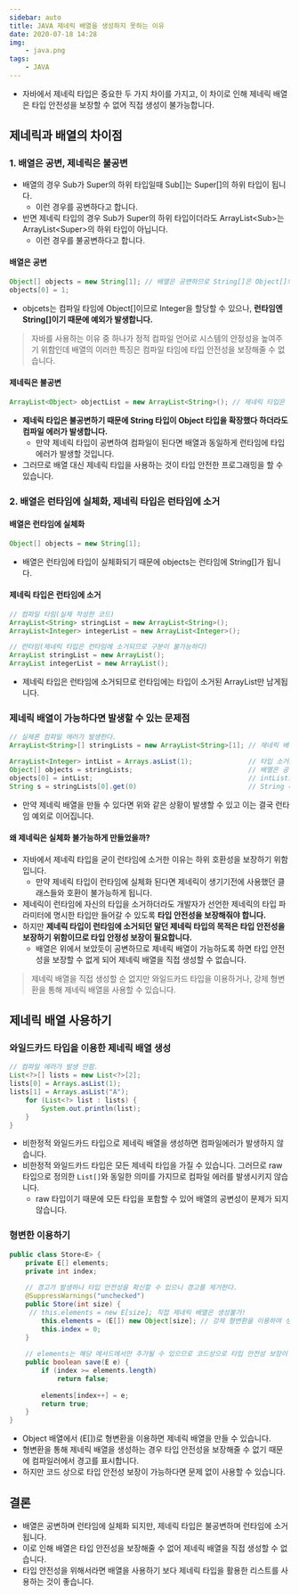 ```yaml
---
sidebar: auto
title: JAVA 제네릭 배열을 생성하지 못하는 이유
date: 2020-07-18 14:28
img: 
    - java.png
tags: 
    - JAVA
---
```


- 자바에서 제네릭 타입은 중요한 두 가지 차이를 가지고, 이 차이로 인해 제네릭 배열은 타입 안전성을 보장할 수 없어 직접 생성이 불가능합니다. 

## 제네릭과 배열의 차이점
### 1. 배열은 공변, 제네릭은 불공변
- 배열의 경우 Sub가 Super의 하위 타입일때 Sub[]는 Super[]의 하위 타입이 됩니다.
    - 이런 경우를 공변하다고 합니다.
- 반면 제네릭 타입의 경우 Sub가 Super의 하위 타입이더라도 ArrayList\<Sub>는 ArrayList\<Super>의 하위 타입이 아닙니다.
    - 이런 경우를 불공변하다고 합니다.
 
#### 배열은 공변
```java
Object[] objects = new String[1]; // 배열은 공변하므로 String[]은 Object[]의 하위 타입이므로 컴파일 가능
objects[0] = 1;
```
- objcets는 컴파일 타임에 Object[]이므로 Integer을 할당할 수 있으나, **런타임엔 String[]이기 때문에 예외가 발생합니다.**

> 자바를 사용하는 이유 중 하나가 정적 컴파일 언어로 시스템의 안정성을 높여주기 위함인데 배열의 이러한 특징은 컴파일 타임에 타입 안전성을 보장해줄 수 없습니다.

#### 제네릭은 불공변
```java
ArrayList<Object> objectList = new ArrayList<String>(); // 제네릭 타입은 불공변하므로 컴파일 불가능
```
- **제네릭 타입은 불공변하기 때문에 String 타입이 Object 타입을 확장했다 하더라도 컴파일 에러가 발생합니다.**
    - 만약 제네릭 타입이 공변하여 컴파일이 된다면 배열과 동일하게 런타임에 타입 에러가 발생할 것입니다.
- 그러므로 배열 대신 제네릭 타입을 사용하는 것이 타입 안전한 프로그래밍을 할 수 있습니다.

### 2. 배열은 런타임에 실체화, 제네릭 타입은 런타임에 소거

#### 배열은 런타임에 실체화
```java
Object[] objects = new String[1];
```
- 배열은 런타임에 타입이 실체화되기 때문에 objects는 런타임에 String[]가 됩니다. 

#### 제네릭 타입은 런타임에 소거
```java
// 컴파일 타임(실제 작성한 코드)
ArrayList<String> stringList = new ArrayList<String>();
ArrayList<Integer> integerList = new ArrayList<Integer>();

// 런타임(제네릭 타입은 런타임에 소거되므로 구분이 불가능하다)
ArrayList stringList = new ArrayList();
ArrayList integerList = new ArrayList();
```
- 제네릭 타입은 런타임에 소거되므로 런타임에는 타입이 소거된 ArrayList만 남게됩니다.

### 제네릭 배열이 가능하다면 발생할 수 있는 문제점
```java
// 실제론 컴파일 에러가 발생한다.
ArrayList<String>[] stringLists = new ArrayList<String>[1]; // 제네릭 배열을 생성. 런타임시에는 제네릭 타입은 소거되므로 ArrayList[]가 된다.

ArrayList<Integer> intList = Arrays.asList(1);              // 타입 소거로 인해 런타임시 ArrayList가 된다.
Object[] objects = stringLists;                             // 배열은 공변성을 가지므로 Object[]는 ArrayList[]가 될 수 있다.
objects[0] = intList;                                       // intList또한 ArrayList이므로 배열의 요소가 될 수 있다. 
String s = stringLists[0].get(0)                            // String 타입을 가져야 하지만 Integer이므로 예외 발생  
```
- 만약 제네릭 배열을 만들 수 있다면 위와 같은 상황이 발생할 수 있고 이는 결국 런타임 예외로 이어집니다.

#### 왜 제네릭은 실체화 불가능하게 만들었을까?
- 자바에서 제네릭 타입을 굳이 런타임에 소거한 이유는 하위 호환성을 보장하기 위함입니다. 
    - 만약 제네릭 타입이 런타임에 실체화 된다면 제네릭이 생기기전에 사용했던 클래스들와 호환이 불가능하게 됩니다.
- 제네릭이 런타임에 자신의 타입을 소거하더라도 개발자가 선언한 제네릭의 타입 파라미터에 명시한 타입만 들어갈 수 있도록 **타입 안전성을 보장해줘야 합니다.**
- 하지만 **제네릭 타입이 런타임에 소거되던 말던 제네릭 타입의 목적은 타입 안전성을 보장하기 위함이므로 타입 안정성 보장이 필요합니다.** 
    - 배열은 위에서 보았듯이 공변하므로 제네릭 배열이 가능하도록 하면 타입 안전성을 보장할 수 없게 되어 제네릭 배열을 직접 생성할 수 없습니다.

> 제네릭 배열을 직접 생성할 순 없지만 와일드카드 타입을 이용하거나, 강제 형변환을 통해 제네릭 배열을 사용할 수 있습니다.
  
## 제네릭 배열 사용하기
### 와일드카드 타입을 이용한 제네릭 배열 생성 
```java
// 컴파일 에러가 발생 안함.
List<?>[] lists = new List<?>[2];
lists[0] = Arrays.asList(1);
lists[1] = Arrays.asList("A");
    for (List<?> list : lists) {
        System.out.println(list);
    }
}
```
- 비한정적 와일드카드 타입으로 제네릭 배열을 생성하면 컴파일에러가 발생하지 않습니다.
- 비한정적 와일드카드 타입은 모든 제네릭 타입을 가질 수 있습니다. 그러므로 raw 타입으로 정의한 `List[]`와 동일한 의미를 가지므로 컴파일 에러를 발생시키지 않습니다.
    - raw 타입이기 때문에 모든 타입을 포함할 수 있어 배열의 공변성이 문제가 되지 않습니다.

### 형변한 이용하기
```java
public class Store<E> {
    private E[] elements;
    private int index;
    
    // 경고가 발생하나 타입 안전성을 확신할 수 있으니 경고를 제거한다.
    @SuppressWarnings("unchecked")
    public Store(int size) {
     // this.elements = new E[size]; 직접 제네릭 배열은 생성불가!
        this.elements = (E[]) new Object[size]; // 강제 형변환을 이용하여 생성
        this.index = 0;
    }
    
    // elements는 해당 메서드에서만 추가될 수 있으므로 코드상으로 타입 안전성 보장이 가능하다. 
    public boolean save(E e) {
        if (index >= elements.length)
            return false;
        
        elements[index++] = e;
        return true;
    }
}
```
- Object 배열에서 (E[])로 형변환을 이용하면 제네릭 배열을 만들 수 있습니다.
- 형변환을 통해 제네릭 배열을 생성하는 경우 타입 안전성을 보장해줄 수 없기 때문에 컴파일러에서 경고를 표시합니다.
- 하지만 코드 상으로 타입 안전성 보장이 가능하다면 문제 없이 사용할 수 있습니다.  
        
## 결론
- 배열은 공변하며 런타임에 실체화 되지만, 제네릭 타입은 불공변하며 런타임에 소거됩니다.
- 이로 인해 배열은 타입 안전성을 보장해줄 수 없어 제네릭 배열을 직접 생성할 수 없습니다.
- 타입 안전성을 위해서라면 배열을 사용하기 보다 제네릭 타입을 활용한 리스트를 사용하는 것이 좋습니다.

